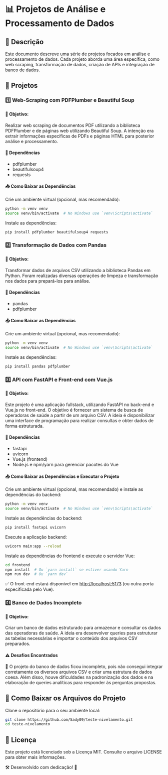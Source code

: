 # 📊 Projetos de Análise e Processamento de Dados

## 📌 Descrição

Este documento descreve uma série de projetos focados em análise e processamento de dados. Cada projeto aborda uma área específica, como web scraping, transformação de dados, criação de APIs e integração de banco de dados.

## 🚀 Projetos

### 1️⃣ Web-Scraping com PDFPlumber e Beautiful Soup

#### 📌 Objetivo:
Realizar web scraping de documentos PDF utilizando a biblioteca PDFPlumber e de páginas web utilizando Beautiful Soup. A intenção era extrair informações específicas de PDFs e páginas HTML para posterior análise e processamento.

#### 🔧 Dependências

- pdfplumber
- beautifulsoup4
- requests

#### 📥 Como Baixar as Dependências

Crie um ambiente virtual (opcional, mas recomendado):

```bash
python -m venv venv
source venv/bin/activate  # No Windows use `venv\Scripts\activate`
```

Instale as dependências:

```bash
pip install pdfplumber beautifulsoup4 requests
```

### 2️⃣ Transformação de Dados com Pandas

#### 📌 Objetivo:
Transformar dados de arquivos CSV utilizando a biblioteca Pandas em Python. Foram realizadas diversas operações de limpeza e transformação nos dados para prepará-los para análise.

#### 🔧 Dependências

- pandas
- pdfplumber

#### 📥 Como Baixar as Dependências

Crie um ambiente virtual (opcional, mas recomendado):

```bash
python -m venv venv
source venv/bin/activate  # No Windows use `venv\Scripts\activate`
```

Instale as dependências:

```bash
pip install pandas pdfplumber
```

### 3️⃣ API com FastAPI e Front-end com Vue.js

#### 📌 Objetivo:
Este projeto é uma aplicação fullstack, utilizando FastAPI no back-end e Vue.js no front-end. O objetivo é fornecer um sistema de busca de operadoras de saúde a partir de um arquivo CSV. A ideia é disponibilizar uma interface de programação para realizar consultas e obter dados de forma estruturada.

#### 🔧 Dependências

- fastapi
- uvicorn
- Vue.js (frontend)
- Node.js e npm/yarn para gerenciar pacotes do Vue

#### 📥 Como Baixar as Dependências e Executar o Projeto

Crie um ambiente virtual (opcional, mas recomendado) e instale as dependências do backend:

```bash
python -m venv venv
source venv/bin/activate  # No Windows use `venv\Scripts\activate`
```

Instale as dependências do backend:

```bash
pip install fastapi uvicorn
```

Execute a aplicação backend:

```bash
uvicorn main:app --reload
```

Instale as dependências do frontend e execute o servidor Vue:

```bash
cd frontend
npm install  # Ou `yarn install` se estiver usando Yarn
npm run dev  # Ou `yarn dev`
```

✅ O front-end estará disponível em [http://localhost:5173](http://localhost:5173) (ou outra porta especificada pelo Vue).

### 4️⃣ Banco de Dados Incompleto

#### 📌 Objetivo:
Criar um banco de dados estruturado para armazenar e consultar os dados das operadoras de saúde. A ideia era desenvolver queries para estruturar as tabelas necessárias e importar o conteúdo dos arquivos CSV preparados.

#### ⚠️ Desafios Encontrados

🚨 O projeto do banco de dados ficou incompleto, pois não consegui integrar corretamente os diversos arquivos CSV e criar uma estrutura de dados coesa. Além disso, houve dificuldades na padronização dos dados e na elaboração de queries analíticas para responder às perguntas propostas.

## 📂 Como Baixar os Arquivos do Projeto

Clone o repositório para o seu ambiente local:

```bash
git clone https://github.com/Sady09/teste-nivelamento.git
cd teste-nivelamento
```

## 📜 Licença

Este projeto está licenciado sob a Licença MIT. Consulte o arquivo LICENSE para obter mais informações.

🛠️ Desenvolvido com dedicação! 🚀
